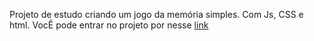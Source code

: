Projeto de estudo criando um jogo da memória simples. Com Js, CSS e html.
VocÊ pode entrar no projeto por nesse <a href="https://renanhorta.github.io/projeto_jogo-da-memoria/" target="_blank">link</a>
